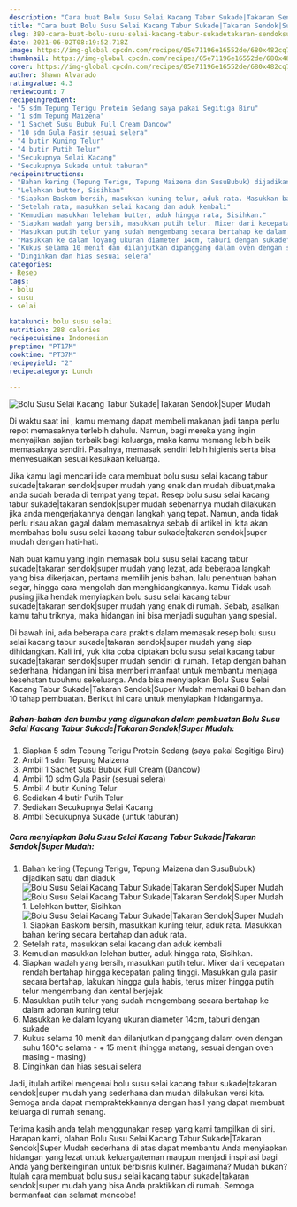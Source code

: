 ```yaml
---
description: "Cara buat Bolu Susu Selai Kacang Tabur Sukade|Takaran Sendok|Super Mudah yang nikmat Untuk Jualan"
title: "Cara buat Bolu Susu Selai Kacang Tabur Sukade|Takaran Sendok|Super Mudah yang nikmat Untuk Jualan"
slug: 380-cara-buat-bolu-susu-selai-kacang-tabur-sukadetakaran-sendoksuper-mudah-yang-nikmat-untuk-jualan
date: 2021-06-02T08:19:52.718Z
image: https://img-global.cpcdn.com/recipes/05e71196e16552de/680x482cq70/bolu-susu-selai-kacang-tabur-sukadetakaran-sendoksuper-mudah-foto-resep-utama.jpg
thumbnail: https://img-global.cpcdn.com/recipes/05e71196e16552de/680x482cq70/bolu-susu-selai-kacang-tabur-sukadetakaran-sendoksuper-mudah-foto-resep-utama.jpg
cover: https://img-global.cpcdn.com/recipes/05e71196e16552de/680x482cq70/bolu-susu-selai-kacang-tabur-sukadetakaran-sendoksuper-mudah-foto-resep-utama.jpg
author: Shawn Alvarado
ratingvalue: 4.3
reviewcount: 7
recipeingredient:
- "5 sdm Tepung Terigu Protein Sedang saya pakai Segitiga Biru"
- "1 sdm Tepung Maizena"
- "1 Sachet Susu Bubuk Full Cream Dancow"
- "10 sdm Gula Pasir sesuai selera"
- "4 butir Kuning Telur"
- "4 butir Putih Telur"
- "Secukupnya Selai Kacang"
- "Secukupnya Sukade untuk taburan"
recipeinstructions:
- "Bahan kering (Tepung Terigu, Tepung Maizena dan SusuBubuk) dijadikan satu dan diaduk"
- "Lelehkan butter, Sisihkan"
- "Siapkan Baskom bersih, masukkan kuning telur, aduk rata. Masukkan bahan kering secara bertahap dan aduk rata."
- "Setelah rata, masukkan selai kacang dan aduk kembali"
- "Kemudian masukkan lelehan butter, aduk hingga rata, Sisihkan."
- "Siapkan wadah yang bersih, masukkan putih telur. Mixer dari kecepatan rendah bertahap hingga kecepatan paling tinggi. Masukkan gula pasir secara bertahap, lakukan hingga gula habis, terus mixer hingga putih telur mengembang dan kental berjejak"
- "Masukkan putih telur yang sudah mengembang secara bertahap ke dalam adonan kuning telur"
- "Masukkan ke dalam loyang ukuran diameter 14cm, taburi dengan sukade"
- "Kukus selama 10 menit dan dilanjutkan dipanggang dalam oven dengan suhu 180°c selama - + 15 menit (hingga matang, sesuai dengan oven masing - masing)"
- "Dinginkan dan hias sesuai selera"
categories:
- Resep
tags:
- bolu
- susu
- selai

katakunci: bolu susu selai 
nutrition: 288 calories
recipecuisine: Indonesian
preptime: "PT17M"
cooktime: "PT37M"
recipeyield: "2"
recipecategory: Lunch

---
```



![Bolu Susu Selai Kacang Tabur Sukade|Takaran Sendok|Super Mudah](https://img-global.cpcdn.com/recipes/05e71196e16552de/680x482cq70/bolu-susu-selai-kacang-tabur-sukadetakaran-sendoksuper-mudah-foto-resep-utama.jpg)

Di waktu  saat ini , kamu memang dapat membeli makanan jadi tanpa perlu repot memasaknya terlebih dahulu. Namun, bagi mereka yang ingin menyajikan sajian terbaik bagi keluarga, maka kamu memang lebih baik memasaknya sendiri. Pasalnya, memasak sendiri lebih higienis serta bisa menyesuaikan sesuai kesukaan keluarga.

Jika kamu lagi mencari ide cara membuat bolu susu selai kacang tabur sukade|takaran sendok|super mudah yang enak dan mudah dibuat,maka anda sudah berada di tempat yang tepat. Resep bolu susu selai kacang tabur sukade|takaran sendok|super mudah  sebenarnya mudah dilakukan jika anda mengerjakannya dengan langkah yang tepat. Namun, anda tidak perlu risau akan gagal dalam memasaknya 
sebab di artikel ini kita akan membahas bolu susu selai kacang tabur sukade|takaran sendok|super mudah dengan hati-hati.  



Nah buat kamu yang ingin memasak bolu susu selai kacang tabur sukade|takaran sendok|super mudah yang lezat, ada beberapa langkah yang bisa dikerjakan, pertama memilih jenis bahan, lalu penentuan bahan segar, hingga cara mengolah dan menghidangkannya. kamu Tidak usah pusing jika hendak menyiapkan bolu susu selai kacang tabur sukade|takaran sendok|super mudah yang enak di rumah. Sebab, asalkan kamu  tahu triknya, maka hidangan ini bisa menjadi suguhan yang spesial.

Di bawah ini, ada beberapa cara praktis  dalam memasak resep bolu susu selai kacang tabur sukade|takaran sendok|super mudah yang siap dihidangkan. Kali ini, yuk kita coba ciptakan bolu susu selai kacang tabur sukade|takaran sendok|super mudah sendiri di rumah. Tetap dengan bahan sederhana, hidangan ini bisa memberi manfaat untuk membantu menjaga kesehatan tubuhmu sekeluarga. Anda bisa menyiapkan Bolu Susu Selai Kacang Tabur Sukade|Takaran Sendok|Super Mudah memakai 8 bahan dan 10 tahap pembuatan. Berikut ini cara untuk menyiapkan hidangannya.

<!--inarticleads1-->

##### Bahan-bahan dan bumbu yang digunakan dalam pembuatan Bolu Susu Selai Kacang Tabur Sukade|Takaran Sendok|Super Mudah:

1. Siapkan 5 sdm Tepung Terigu Protein Sedang (saya pakai Segitiga Biru)
1. Ambil 1 sdm Tepung Maizena
1. Ambil 1 Sachet Susu Bubuk Full Cream (Dancow)
1. Ambil 10 sdm Gula Pasir (sesuai selera)
1. Ambil 4 butir Kuning Telur
1. Sediakan 4 butir Putih Telur
1. Sediakan Secukupnya Selai Kacang
1. Ambil Secukupnya Sukade (untuk taburan)




<!--inarticleads2-->

##### Cara menyiapkan Bolu Susu Selai Kacang Tabur Sukade|Takaran Sendok|Super Mudah:

1. Bahan kering (Tepung Terigu, Tepung Maizena dan SusuBubuk) dijadikan satu dan diaduk
<img src="https://img-global.cpcdn.com/steps/0f1b5f593ff6f9c4/160x128cq70/bolu-susu-selai-kacang-tabur-sukadetakaran-sendoksuper-mudah-langkah-memasak-1-foto.jpg" alt="Bolu Susu Selai Kacang Tabur Sukade|Takaran Sendok|Super Mudah"><img src="https://img-global.cpcdn.com/steps/71b9f9f7769a5424/160x128cq70/bolu-susu-selai-kacang-tabur-sukadetakaran-sendoksuper-mudah-langkah-memasak-1-foto.jpg" alt="Bolu Susu Selai Kacang Tabur Sukade|Takaran Sendok|Super Mudah">1. Lelehkan butter, Sisihkan
<img src="https://img-global.cpcdn.com/steps/b035ea01f49fa3f6/160x128cq70/bolu-susu-selai-kacang-tabur-sukadetakaran-sendoksuper-mudah-langkah-memasak-2-foto.jpg" alt="Bolu Susu Selai Kacang Tabur Sukade|Takaran Sendok|Super Mudah">1. Siapkan Baskom bersih, masukkan kuning telur, aduk rata. Masukkan bahan kering secara bertahap dan aduk rata.
1. Setelah rata, masukkan selai kacang dan aduk kembali
1. Kemudian masukkan lelehan butter, aduk hingga rata, Sisihkan.
1. Siapkan wadah yang bersih, masukkan putih telur. Mixer dari kecepatan rendah bertahap hingga kecepatan paling tinggi. Masukkan gula pasir secara bertahap, lakukan hingga gula habis, terus mixer hingga putih telur mengembang dan kental berjejak
1. Masukkan putih telur yang sudah mengembang secara bertahap ke dalam adonan kuning telur
1. Masukkan ke dalam loyang ukuran diameter 14cm, taburi dengan sukade
1. Kukus selama 10 menit dan dilanjutkan dipanggang dalam oven dengan suhu 180°c selama - + 15 menit (hingga matang, sesuai dengan oven masing - masing)
1. Dinginkan dan hias sesuai selera




Jadi, itulah artikel mengenai  bolu susu selai kacang tabur sukade|takaran sendok|super mudah  yang sederhana dan mudah dilakukan versi kita. Semoga anda dapat mempraktekkannya dengan hasil yang dapat membuat keluarga di rumah senang. 

Terima kasih anda telah menggunakan resep yang kami tampilkan di sini. Harapan kami, olahan  Bolu Susu Selai Kacang Tabur Sukade|Takaran Sendok|Super Mudah sederhana di atas dapat membantu Anda menyiapkan hidangan yang lezat untuk keluarga/teman maupun menjadi inspirasi bagi Anda yang berkeinginan untuk berbisnis kuliner. Bagaimana? Mudah bukan? Itulah cara membuat bolu susu selai kacang tabur sukade|takaran sendok|super mudah yang bisa Anda praktikkan di rumah. Semoga bermanfaat dan selamat mencoba!

